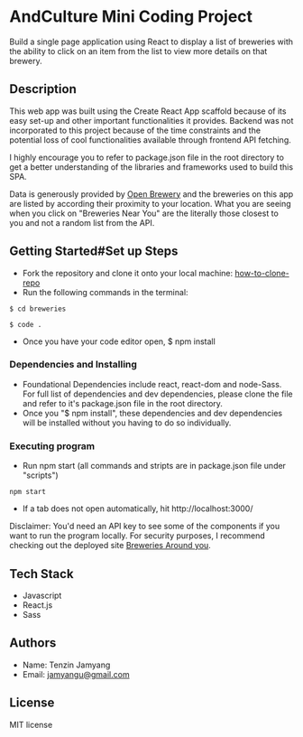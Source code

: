 # AndCulture Mini Coding Project

Build a single page application using React to display a list of breweries with the ability to click on
an item from the list to view more details on that brewery.

## Description

This web app was built using the Create React App scaffold because of its easy set-up and other important functionalities it provides. Backend was not incorporated to this project because of the time constraints and the potential loss of cool functionalities available through frontend API fetching. 

I highly encourage you to refer to package.json file in the root directory to get a better understanding of the libraries and frameworks used to build this SPA. 

Data is generously provided by [Open Brewery](https://www.openbrewerydb.org/) and the breweries on this app are listed by according their proximity to your location. What you are seeing when you click on "Breweries Near You" are the literally those closest to you and not a random list from the API. 


## Getting Started#Set up Steps

* Fork the repository and clone it onto your local machine: 
[how-to-clone-repo](https://git-scm.com/book/en/v2/Git-Basics-Getting-a-Git-Repository)
* Run the following commands in the terminal:    
```
$ cd breweries    
```
```
$ code .
```
* Once you have your code editor open, $ npm install 

### Dependencies and Installing

* Foundational Dependencies include react, react-dom and node-Sass. For full list of dependencies and dev dependencies, please clone the file and refer to it's package.json file in the root directory. 
* Once you "$ npm install", these dependencies and dev dependencies will be installed without you having to do so individually. 


### Executing program
* Run npm start (all commands and stripts are in package.json file under "scripts")
```
npm start
```
* If a tab does not open automatically, hit http://localhost:3000/


Disclaimer: You'd need an API key to see some of the components if you want to run the program locally. For security purposes, I recommend checking out the deployed site [Breweries Around you](https://brewery-around-you.herokuapp.com/). 

## Tech Stack
* Javascript
* React.js
* Sass

## Authors

* Name: Tenzin Jamyang
* Email: jamyangu@gmail.com



## License

MIT license




